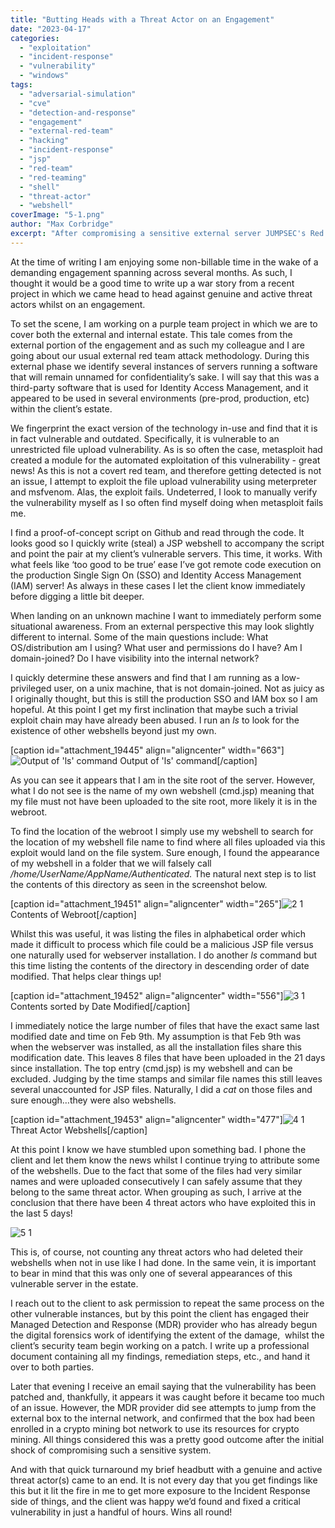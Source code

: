 ```yaml
---
title: "Butting Heads with a Threat Actor on an Engagement"
date: "2023-04-17"
categories: 
  - "exploitation"
  - "incident-response"
  - "vulnerability"
  - "windows"
tags: 
  - "adversarial-simulation"
  - "cve"
  - "detection-and-response"
  - "engagement"
  - "external-red-team"
  - "hacking"
  - "incident-response"
  - "jsp"
  - "red-team"
  - "red-teaming"
  - "shell"
  - "threat-actor"
  - "webshell"
coverImage: "5-1.png"
author: "Max Corbridge"
excerpt: "After compromising a sensitive external server JUMPSEC's Red Team found that they were not the first ones there..."
---
```


At the time of writing I am enjoying some non-billable time in the wake of a demanding engagement spanning across several months. As such, I thought it would be a good time to write up a war story from a recent project in which we came head to head against genuine and active threat actors whilst on an engagement.

To set the scene, I am working on a purple team project in which we are to cover both the external and internal estate. This tale comes from the external portion of the engagement and as such my colleague and I are going about our usual external red team attack methodology. During this external phase we identify several instances of servers running a software that will remain unnamed for confidentiality’s sake. I will say that this was a third-party software that is used for Identity Access Management, and it appeared to be used in several environments (pre-prod, production, etc) within the client’s estate.

We fingerprint the exact version of the technology in-use and find that it is in fact vulnerable and outdated. Specifically, it is vulnerable to an unrestricted file upload vulnerability. As is so often the case, metasploit had created a module for the automated exploitation of this vulnerability - great news! As this is not a covert red team, and therefore getting detected is not an issue, I attempt to exploit the file upload vulnerability using meterpreter and msfvenom. Alas, the exploit fails. Undeterred, I look to manually verify the vulnerability myself as I so often find myself doing when metasploit fails me.

I find a proof-of-concept script on Github and read through the code. It looks good so I quickly write (steal) a JSP webshell to accompany the script and point the pair at my client’s vulnerable servers. This time, it works. With what feels like ‘too good to be true’ ease I’ve got remote code execution on the production Single Sign On (SSO) and Identity Access Management (IAM) server! As always in these cases I let the client know immediately before digging a little bit deeper.

When landing on an unknown machine I want to immediately perform some situational awareness. From an external perspective this may look slightly different to internal. Some of the main questions include: What OS/distribution am I using? What user and permissions do I have? Am I domain-joined? Do I have visibility into the internal network?

I quickly determine these answers and find that I am running as a low-privileged user, on a unix machine, that is not domain-joined. Not as juicy as I originally thought, but this is still the production SSO and IAM box so I am hopeful. At this point I get my first inclination that maybe such a trivial exploit chain may have already been abused. I run an _ls_ to look for the existence of other webshells beyond just my own.

\[caption id="attachment\_19445" align="aligncenter" width="663"\]![Output of 'ls' command](images/1.png "Figure 1") Output of 'ls' command\[/caption\]

As you can see it appears that I am in the site root of the server. However, what I do not see is the name of my own webshell (cmd.jsp) meaning that my file must not have been uploaded to the site root, more likely it is in the webroot.

To find the location of the webroot I simply use my webshell to search for the location of my webshell file name to find where all files uploaded via this exploit would land on the file system. Sure enough, I found the appearance of my webshell in a folder that we will falsely call _/home/UserName/AppName/Authenticated._ The natural next step is to list the contents of this directory as seen in the screenshot below.

\[caption id="attachment\_19451" align="aligncenter" width="265"\]![2 1](images/2-1.png "Figure 2") Contents of Webroot\[/caption\]

Whilst this was useful, it was listing the files in alphabetical order which made it difficult to process which file could be a malicious JSP file versus one naturally used for webserver installation. I do another _ls_ command but this time listing the contents of the directory in descending order of date modified. That helps clear things up!

\[caption id="attachment\_19452" align="aligncenter" width="556"\]![3 1](images/3-1.png "Figure 3") Contents sorted by Date Modified\[/caption\]

I immediately notice the large number of files that have the exact same last modified date and time on Feb 9th. My assumption is that Feb 9th was when the webserver was installed, as all the installation files share this modification date. This leaves 8 files that have been uploaded in the 21 days since installation. The top entry (cmd.jsp) is my webshell and can be excluded. Judging by the time stamps and similar file names this still leaves several unaccounted for JSP files. Naturally, I did a _cat_ on those files and sure enough…they were also webshells.

\[caption id="attachment\_19453" align="aligncenter" width="477"\]![4 1](images/4-1.png "Figure 4") Threat Actor Webshells\[/caption\]

At this point I know we have stumbled upon something bad. I phone the client and let them know the news whilst I continue trying to attribute some of the webshells. Due to the fact that some of the files had very similar names and were uploaded consecutively I can safely assume that they belong to the same threat actor. When grouping as such, I arrive at the conclusion that there have been 4 threat actors who have exploited this in the last 5 days!

![5 1](images/5-1.png "5 1")

This is, of course, not counting any threat actors who had deleted their webshells when not in use like I had done. In the same vein, it is important to bear in mind that this was only one of several appearances of this vulnerable server in the estate.

I reach out to the client to ask permission to repeat the same process on the other vulnerable instances, but by this point the client has engaged their Managed Detection and Response (MDR) provider who has already begun the digital forensics work of identifying the extent of the damage,  whilst the client’s security team begin working on a patch. I write up a professional document containing all my findings, remediation steps, etc., and hand it over to both parties.

Later that evening I receive an email saying that the vulnerability has been patched and, thankfully, it appears it was caught before it became too much of an issue. However, the MDR provider did see attempts to jump from the external box to the internal network, and confirmed that the box had been enrolled in a crypto mining bot network to use its resources for crypto mining. All things considered this was a pretty good outcome after the initial shock of compromising such a sensitive system.

And with that quick turnaround my brief headbutt with a genuine and active threat actor(s) came to an end. It is not every day that you get findings like this but it lit the fire in me to get more exposure to the Incident Response side of things, and the client was happy we’d found and fixed a critical vulnerability in just a handful of hours. Wins all round!
